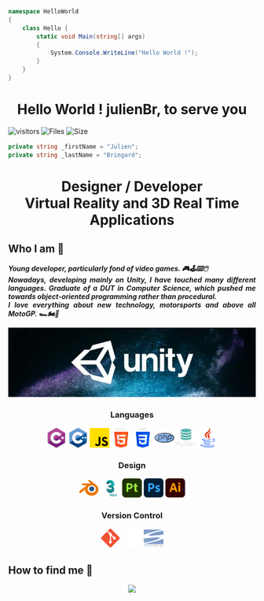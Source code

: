 ```c#
namespace HelloWorld
{
    class Hello {
        static void Main(string[] args)
        {
            System.Console.WriteLine("Hello World !");
        }
    }
}
```

<h1 align="center">Hello World ! julienBr, to serve you</h1>

![visitors](https://visitor-badge.glitch.me/badge?page_id=julienBr)
![Files](https://img.shields.io/github/directory-file-count/julienBr/julienBr)
![Size](https://img.shields.io/github/repo-size/julienBr/julienBr)
<img src="#" alt="">

```c#
private string _firstName = "Julien";
private string _lastName = "Bringard";
```

<h1 align="center">
    Designer / Developer<br>
    Virtual Reality and 3D Real Time Applications
</h1>

<h2>Who I am 🪪</h2> 

<p align="justify">
    <b>
        <i>
            Young developer, particularly fond of video games. 🎮🕹️⌨️🖱️ <br>
            Nowadays, developing mainly on Unity, I have touched many different languages. Graduate of a DUT in Computer Science, which pushed me towards object-oriented programming rather than procedural.<br>
            I love everything about new technology, motorsports and above all MotoGP. 🏎️🏍🏁
        </i>
    </b>
</p>

<p>
    <img width="800" src="img\unity.png" alt="Unity"/>
</p>

<h3 align="center">Languages</h3>

<p align="center">
    <img width="40" src="img\CSharp.png" alt="C#"/>
    <img width="40" src="img\C++.png" alt="C++"/>
    <img width="40" src="img\JS.png" alt="JS"/>
    <img width="40" src="img\HTML5.png" alt="HTML5"/>
    <img width="40" src="img\CSS3.png" alt="CSS3"/>
    <img width="40" src="img\PHP.png" alt="PHP"/>
    <img width="40" src="img\MySQL.png" alt="MySQL"/>
    <img width="40" src="img\Java.png" alt="Java"/>
</p>

<h3 align="center">Design</h3>

<p align="center">
    <img width="40" src="img\Blender.png" alt="Blender"/>
    <img width="40" src="img\3dsMax.png" alt="3dsMax"/>
    <img width="40" src="img\Substance3dPainter.png" alt="Substance3dPainter"/>
    <img width="40" src="img\Photoshop.png" alt="Photoshop"/>
    <img width="40" src="img\Illustrator.png" alt="Illustrator"/>
</p>

<h3 align="center">Version Control</h3>

<p align="center">
    <img width="40" src="img\Git.png" alt="Git"/>
    <img width="40" src="img\Github.png" alt="Github"/>
    <img width="40" src="img\Subversion.png" alt="Subversion"/>
</p>

<h2>How to find me 🔎</h2>

<p align="center">
    <img src="https://github-readme-streak-stats.herokuapp.com/?user=julienBr"/>
</p>